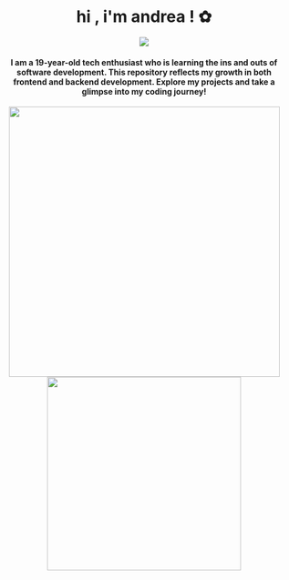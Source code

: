 <h1 align="center">hi , i'm andrea ! ✿</h1>
<p align="center">
<img src="https://readme-typing-svg.herokuapp.com?font=Fira+Code&weight=500&size=16&pause=3000&color=E03C8A&center=true&vCenter=true&random=false&width=500&lines=a+computer+science+student+based+in+the+philippines">
</p>
<h4 align="center">
I am a 19-year-old tech enthusiast who is learning the ins and outs of software development. This repository reflects my growth in both frontend and backend development. Explore my projects and take a glimpse into my coding journey!
</h4>

<div align=center>
  <img width=475 src="http://github-profile-summary-cards.vercel.app/api/cards/profile-details?username=qndreali&theme=bear"/> 
  <img width=340 src="https://github-readme-streak-stats.herokuapp.com/?user=qndreali&theme=bear&hide_border=true"/> 
</div>


<!--
<h1 align="center">hi , i'm andrea ! ✿ </h1>
<p align="center">
<img src="https://readme-typing-svg.herokuapp.com?font=Fira+Code&pause=1000&color=EDAFB8&center=true&vCenter=true&random=false&width=550&lines=just+a+tired+computer+science+student;who+loves+coding%2C+design%2C+%26+research+%D9%A9(%CB%8A%E1%B5%95%CB%8B*)%D9%88">
</p>

**qndreali/qndreali** is a ✨ _special_ ✨ repository because its `README.md` (this file) appears on your GitHub profile.

Here are some ideas to get you started:

- 🔭 I’m currently working on ...
- 🌱 I’m currently learning ...
- 👯 I’m looking to collaborate on ...
- 🤔 I’m looking for help with ...
- 💬 Ask me about ...
- 📫 How to reach me: ...
- 😄 Pronouns: ...
- ⚡ Fun fact: ...
-->
